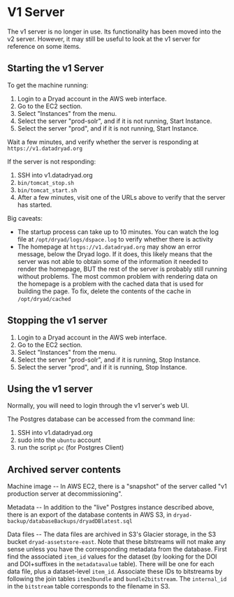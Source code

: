 V1 Server
===========

The v1 server is no longer in use. Its functionality has been moved into the v2
server. However, it may still be useful to look at the v1 server for reference
on some items.

Starting the v1 Server
-----------------------

To get the machine running:
1. Login to a Dryad account in the AWS web interface.
2. Go to the EC2 section.
3. Select "Instances" from the menu.
4. Select the server "prod-solr", and if it is not running, Start Instance.
4. Select the server "prod", and if it is not running, Start Instance.

Wait a few minutes, and verify whether the server is responding 
at `https://v1.datadryad.org` 

If the server is not responding:
1. SSH into v1.datadryad.org
2. `bin/tomcat_stop.sh`
4. `bin/tomcat_start.sh`
5. After a few minutes, visit one of the URLs above to verify that the
   server has started.

Big caveats:
- The startup process can take up to 10 minutes. You can watch the log file at
  `/opt/dryad/logs/dspace.log` to verify whether there is activity
- The homepage at `https://v1.datadryad.org` may show an error message, below
  the Dryad logo. If it does, this likely means that the server was not able to
  obtain some of the information it needed to render the homepage, BUT the rest
  of the server is probably still running without problems. The most common
  problem with rendering data on the homepage is a problem with the cached data
  that is used for building the page. To fix, delete the contents of the cache
  in `/opt/dryad/cached`

Stopping the v1 server
-----------------------

1. Login to a Dryad account in the AWS web interface.
2. Go to the EC2 section.
3. Select "Instances" from the menu.
4. Select the server "prod-solr", and if it is running, Stop Instance.
4. Select the server "prod", and if it is running, Stop Instance.


Using the v1 server
-------------------

Normally, you will need to login through the v1 server's web UI.

The Postgres database can be accessed from the command line:
1. SSH into v1.datadryad.org
2. sudo into the `ubuntu` account
3. run the script `pc` (for Postgres Client)


Archived server contents
------------------------

Machine image -- In AWS EC2, there is a "snapshot" of the server called "v1
production server at decommissioning".

Metadata -- In addition to the "live" Postgres instance described above, there
is an export of the database contents in AWS S3, in
`dryad-backup/databaseBackups/dryadDBlatest.sql`

Data files -- The data files are archived in S3's Glacier storage, in the S3
bucket `dryad-assetstore-east`. Note that these bitstreams will not make any
sense unless you have the corresponding metadata from the database. First find
the associated `item_id` values for the dataset (by looking for the DOI and
DOI+suffixes in the `metadatavalue` table). There will be one for each data
file, plus a dataset-level `item_id`. Associate these IDs to bitstreams by
following the join tables `item2bundle` and `bundle2bitstream`. The
`internal_id` in the `bitstream` table corresponds to the filename in S3.
